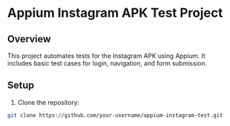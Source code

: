# Appium Instagram APK Test Project

## Overview
This project automates tests for the Instagram APK using Appium. It includes basic test cases for login, navigation, and form submission.

## Setup

1. Clone the repository:

```bash
git clone https://github.com/your-username/appium-instagram-test.git

